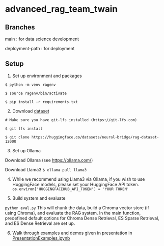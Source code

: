 # advanced_rag_team_twain
## Branches

main : for data science development

deployment-path : for deployment

## Setup
1. Set up environment and packages

`$ python -m venv ragenv`

`$ source ragenv/bin/activate`

`$ pip install -r requirements.txt`

2. Download [dataset](https://huggingface.co/datasets/neural-bridge/rag-dataset-12000)

`# Make sure you have git-lfs installed (https://git-lfs.com)`

`$ git lfs install`

`$ git clone https://huggingface.co/datasets/neural-bridge/rag-dataset-12000`

3. Set up Ollama

Download Ollama (see https://ollama.com/)

Download Llama3
`$ ollama pull llama3`

4. While we recommend using Llama3 via Ollama, if you wish to use HuggingFace models, please set your HuggingFace API token.
`os.environ['HUGGINGFACEHUB_API_TOKEN'] = 'YOUR TOKEN'`


5. Build system and evaluate

`python eval.py`
This will chunk the data, build a Chroma vector store (if using Chroma), and evaluate the RAG system. In the main function, predefined default options for Chroma Dense Retrieval, ES Sparse Retrieval, and ES Dense Retrieval are set up.

6. Walk through examples and demos given in presentation in [PresentationExamples.ipynb](PresentationExamples.ipynb)